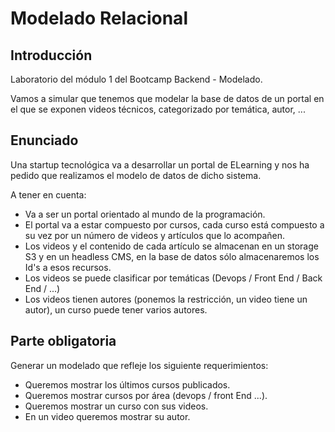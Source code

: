 # Modelado Relacional

## Introducción

Laboratorio del módulo 1 del Bootcamp Backend - Modelado.

Vamos a simular que tenemos que modelar la base de datos de un portal en el que se exponen videos técnicos, categorizado por temática, autor, ...

## Enunciado

Una startup tecnológica va a desarrollar un portal de ELearning y nos ha pedido que realizamos el modelo de datos de dicho sistema.

A tener en cuenta:

<ul>
  <li>Va a ser un portal orientado al mundo de la programación.</li>
  <li>El portal va a estar compuesto por cursos, cada curso está compuesto a su vez por un número de videos y artículos que lo acompañen.</li>
  <li>Los videos y el contenido de cada artículo se almacenan en un storage S3 y en un headless CMS, en la base de datos sólo almacenaremos los Id's a esos recursos.   </li>
  <li>Los videos se puede clasificar por temáticas (Devops / Front End / Back End / ...)</li>
  <li>Los videos tienen autores (ponemos la restricción, un video tiene un autor), un curso puede tener varios autores.
</li>
</ul>

## Parte obligatoria

Generar un modelado que refleje los siguiente requerimientos:

<ul>
  <li>Queremos mostrar los últimos cursos publicados.</li>
  <li>Queremos mostrar cursos por área (devops / front End ...).</li>
  <li>Queremos mostrar un curso con sus videos.</li>
  <li>En un video queremos mostrar su autor.</li>
</ul>










